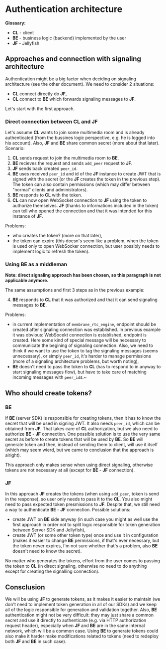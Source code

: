 # Authentication architecture

**Glossary:**

- **CL** - client
- **BE** - business logic (backend) implemented by the user
- **JF** - Jellyfish

## Approaches and connection with signaling architecture

Authentication might be a big factor when deciding on signaling architecture (see the other document). We need to consider 2 situations:

- **CL** connect directly do **JF**,
- **CL** connect to **BE** which forwards signaling messages to **JF**.

Let's start with the first approach.

### Direct connection between **CL** and **JF**

Let's assume **CL** wants to join some multimedia room and is already authenticated (from the bussines logic perspective, e.g. he is logged into his account).
Also, **JF** and **BE** share common secret (more about that later).
Scenario:

1) **CL** sends request to join the multimedia room to **BE**.
2) **BE** recieves the request and sends `add_peer` request to **JF**.
3) **JF** sends back created `peer_id`.
4) **BE** uses received `peer_id` and id of the **JF** instance to create JWT that is signed with the secret (or the **JF** creates the token in the previous step).
The token can also contain permissions (which may differ between "normal" clients and administrators).
5) **BE** responds to **CL** with the token.
6) **CL** can now open WebSocket connection to **JF** using the token to authorize themselves. **JF** (thanks to informations included in the token)
can tell who opened the connection and that it was intended for this instance of **JF**.

Problems:

- who creates the token? (more on that later),
- the token can expire (this doesn's seem like a problem, when the token is used only to open WebSocker connection, but user possibly needs to implement logic to refresh the token).

### Using **BE** as a middleman

**Note: direct signaling approach has been chosen, so this paragraph is not applicable anymore.**

The same assumptions and first 3 steps as in the previous example:

4) **BE** responds to **CL** that it was authorized and that it can send signaling messages to **BE**.

Problems:

- in current implementation of `membrane_rtc_engine`, endpoint should be created after signaling connection was established. In previous example it was obvious:
WebSocekt connection is established, endpoint is created. Here some kind of special message will be necessary to communicate the begining of signaling connection. Also, we need
to think if we want to use the token to tag the signaling messages (seems unnecessary), or simply `peer_id`, it's harder to manage permissions
(more of a signaling architecture problems, but worth noting),
- **BE** doesn't need to pass the token to **CL** (has to respond to in anyway to start signaling messages flow), but have to take care of matching incoming messages with `peer_id`s.~

## Who should create tokens?

### **BE**

If **BE** (server SDK) is responsible for creating tokens, then it has to know the secret that will be used in signing JWT. It also needs `peer_id`, which can be obtained from **JF**. That takes care of **CL** authorization, but we also need to authorize **BE** - **JF** connection. One possible solution is to use the very same secret as before to create tokens that will be used by **BE**. So **BE** will generate token and then, instead of sending them to client, will use it itself (which may seem wierd, but we came to conclusion that the approach is alright).

This approach only makes sense when using direct signaling, otherwise tokens are not necessary at all (except for **BE** - **JF** connection).

### **JF**

In this approach **JF** creates the tokens (when using `add_peer`, token is send in the response), so user only needs to pass it to the **CL**.
You also might need to pass expected token presmissions to **JF**.
Despite that, we still need a way to authenticate **BE** - **JF** connection. Possible solutions:

- create JWT on **BE** side anyway (in such case you might as well use the first approach in order not to split logic responsible for token generation between Server SDK and Jellyfish),
- create JWT (or some other token type) once and use it in configuration (makes it easier to change **BE** permissions, if that's ever necessary, but the token never expires, I'm not sure whether that's a problem, also **BE** doesn't need to know the secret).

No matter who generates the tokens, effort from the user comes to passing the token to **CL** (in direct signaling, otherwise no need to do anything except for creating the signalling connection).

## Consclusion

We will be using **JF** to generate tokens, as it makes it easier to maintain (we don't need to implement token generation in all of our SDKs) and we keep all of the logic responsible for generation and validation together.
Also, **BE** authentication might not be very difficult: they may just share a common secret and use it directly to authenticate (e.g. via HTTP authorization request header), especially when **JF** and **BE** are in the same internal
network, which will be a common case. Using **BE** to generate tokens could also make it harder make modifications related to tokens (need to redeploy both **JF** and **BE** in such case).
